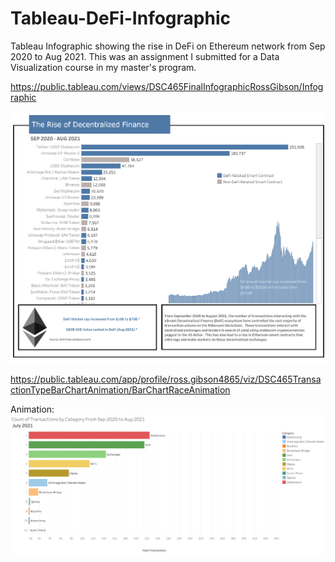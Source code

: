 # Tableau-DeFi-Infographic
Tableau Infographic showing the rise in DeFi on Ethereum network from Sep 2020 to Aug 2021.  This was an assignment I submitted for a Data Visualization course in my master's program.

https://public.tableau.com/views/DSC465FinalInfographicRossGibson/Infographic

[<img src="Infographic.png">](https://public.tableau.com/views/DSC465FinalInfographicRossGibson/Infographic)

https://public.tableau.com/app/profile/ross.gibson4865/viz/DSC465TransactionTypeBarChartAnimation/BarChartRaceAnimation

Animation:
[<img src="Bar Chart Race (Animation).png">](https://public.tableau.com/app/profile/ross.gibson4865/viz/DSC465TransactionTypeBarChartAnimation/BarChartRaceAnimation)
